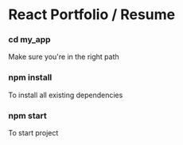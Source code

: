 # React Portfolio / Resume

### cd my_app
Make sure you're in the right path

### npm install
To install all existing dependencies

### npm start
To start project

